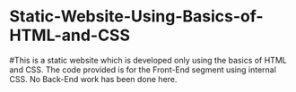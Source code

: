 # Static-Website-Using-Basics-of-HTML-and-CSS
#This is a static website which is developed only using the basics of HTML and CSS. The code provided is for the Front-End segment using internal CSS. No Back-End work has been done here. 


